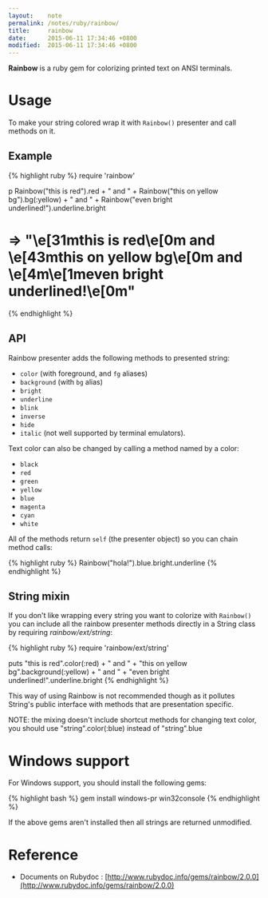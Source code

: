 ```yaml
---
layout:    note
permalink: /notes/ruby/rainbow/
title:     rainbow
date:      2015-06-11 17:34:46 +0800
modified:  2015-06-11 17:34:46 +0800
---
```


**Rainbow** is a ruby gem for colorizing printed text on ANSI terminals.

# Usage

To make your string colored wrap it with `Rainbow()` presenter and call methods on it.

## Example

{% highlight ruby %}
require 'rainbow'

p Rainbow("this is red").red + " and " + Rainbow("this on yellow bg").bg(:yellow) + " and " + Rainbow("even bright underlined!").underline.bright
# => "\e[31mthis is red\e[0m and \e[43mthis on yellow bg\e[0m and \e[4m\e[1meven bright underlined!\e[0m"
{% endhighlight %}

## API

Rainbow presenter adds the following methods to presented string:

- `color` (with foreground, and `fg` aliases)
- `background` (with `bg` alias)
- `bright`
- `underline`
- `blink`
- `inverse`
- `hide`
- `italic` (not well supported by terminal emulators).

Text color can also be changed by calling a method named by a color:

- `black`
- `red`
- `green`
- `yellow`
- `blue`
- `magenta`
- `cyan`
- `white`

All of the methods return `self` (the presenter object) so you can chain method calls:

{% highlight ruby %}
Rainbow("hola!").blue.bright.underline
{% endhighlight %}

## String mixin

If you don't like wrapping every string you want to colorize with `Rainbow()` you can include all the rainbow presenter methods directly in a String class by requiring *rainbow/ext/string*:

{% highlight ruby %}
require 'rainbow/ext/string'

puts "this is red".color(:red) + " and " + "this on yellow bg".background(:yellow) + " and " + "even bright underlined!".underline.bright
{% endhighlight %}

This way of using Rainbow is not recommended though as it pollutes String's public interface with methods that are presentation specific.

<div class='am-alert am-alert-warning'>NOTE: the mixing doesn't include shortcut methods for changing text color, you should use "string".color(:blue) instead of "string".blue</div>


# Windows support

For Windows support, you should install the following gems:

{% highlight bash %}
gem install windows-pr win32console
{% endhighlight %}

If the above gems aren't installed then all strings are returned unmodified.


# Reference

- Documents on Rubydoc : [http://www.rubydoc.info/gems/rainbow/2.0.0](http://www.rubydoc.info/gems/rainbow/2.0.0)
